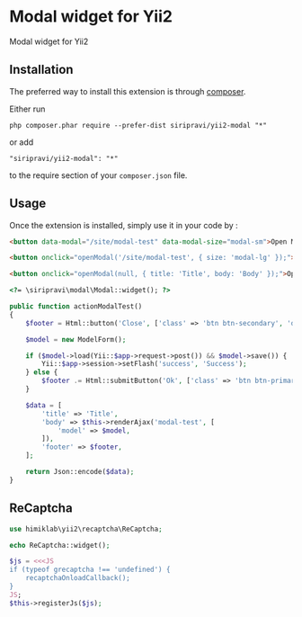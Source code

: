 Modal widget for Yii2
=====================
Modal widget for Yii2

Installation
------------

The preferred way to install this extension is through [composer](http://getcomposer.org/download/).

Either run

```
php composer.phar require --prefer-dist siripravi/yii2-modal "*"
```

or add

```
"siripravi/yii2-modal": "*"
```

to the require section of your `composer.json` file.


Usage
-----

Once the extension is installed, simply use it in your code by  :

```html
<button data-modal="/site/modal-test" data-modal-size="modal-sm">Open Modal</button>

<button onclick="openModal('/site/modal-test', { size: 'modal-lg' });">Open Modal</button>

<button onclick="openModal(null, { title: 'Title', body: 'Body' });">Open Modal</button>

<?= \siripravi\modal\Modal::widget(); ?>
```
```php
public function actionModalTest()
{
    $footer = Html::button('Close', ['class' => 'btn btn-secondary', 'data-dismiss' => 'modal']);

    $model = new ModelForm();

    if ($model->load(Yii::$app->request->post()) && $model->save()) {
        Yii::$app->session->setFlash('success', 'Success');
    } else {
        $footer .= Html::submitButton('Ok', ['class' => 'btn btn-primary']);
    }

    $data = [
        'title' => 'Title',
        'body' => $this->renderAjax('modal-test', [
            'model' => $model,
        ]),
        'footer' => $footer,
    ];

    return Json::encode($data);
}
```

ReCaptcha
-----
```php
use himiklab\yii2\recaptcha\ReCaptcha;

echo ReCaptcha::widget();

$js = <<<JS
if (typeof grecaptcha !== 'undefined') {
    recaptchaOnloadCallback();
}
JS;
$this->registerJs($js);
```